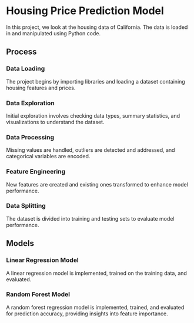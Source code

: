 # Housing Price Prediction Model
In this project, we look at the housing data of California. The data is loaded in and manipulated using Python code.
## Process
### Data Loading
The project begins by importing libraries and loading a dataset containing housing features and prices.
### Data Exploration 
Initial exploration involves checking data types, summary statistics, and visualizations to understand the dataset.
### Data Processing 
Missing values are handled, outliers are detected and addressed, and categorical variables are encoded.
### Feature Engineering
New features are created and existing ones transformed to enhance model performance.
### Data Splitting 
The dataset is divided into training and testing sets to evaluate model performance.
## Models
### Linear Regression Model
A linear regression model is implemented, trained on the training data, and evaluated.
### Random Forest Model
A random forest regression model is implemented, trained, and evaluated for prediction accuracy, providing insights into feature importance.

